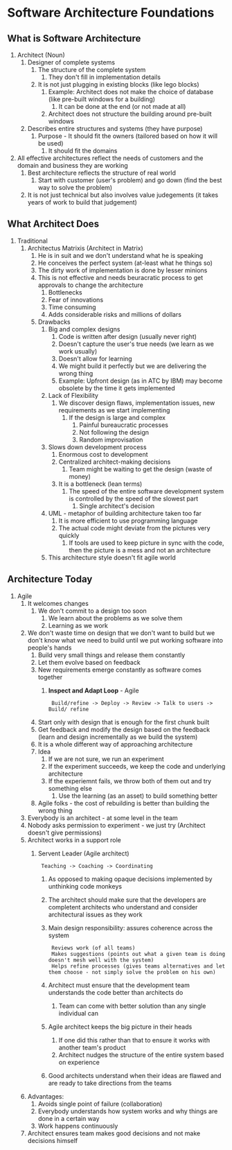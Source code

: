 # Software Architecture Foundations #
## What is Software Architecture ##
1. Architect (Noun)
	1. Designer of complete systems
		1. The structure of the complete system
			1. They don't fill in implementation details
		2. It is not just plugging in existing blocks (like lego blocks)
			1. Example: Architect does not make the choice of database (like pre-built windows for a building)
				1. It can be done at the end (or not made at all)
			2. Architect does not structure the building around pre-built windows
	2. Describes entire structures and systems (they have purpose)
		1. Purpose - It should fit the owners (tailored based on how it will be used)
			1. It should fit the domains
2. All effective architectures reflect the needs of customers and the domain and business they are working
	1. Best architecture reflects the structure of real world
		1. Start with customer (user's problem) and go down (find the best way to solve the problem)
	2. It is not just technical but also involves value judegements (it takes years of work to build that judgement)

## What Architect Does ##
1. Traditional
	1. Architectus Matrixis (Architect in Matrix)
		1. He is in suit and we don't understand what he is speaking
		2. He conceives the perfect system (at-least what he things so)
		3. The dirty work of implementation is done by lesser minions
		4. This is not effective and needs beuracratic process to get approvals to change the architecture
			1. Bottlenecks
			2. Fear of innovations
			3. Time consuming
			4. Adds considerable risks and millions of dollars
		5. Drawbacks
			1. Big and complex designs
				1. Code is written after design (usually never right)
				2. Doesn't capture the user's true needs (we learn as we work usually)
				3. Doesn't allow for learning
				4. We might build it perfectly but we are delivering the wrong thing
				5. Example: Upfront design (as in ATC by IBM) may become obsolete by the time it gets implemented
			2. Lack of Flexibility
				1. We discover design flaws, implementation issues, new requirements as we start implementing
					1. If the design is large and complex
						1. Painful bureaucratic processes
						2. Not following the design
						3. Random improvisation
			3. Slows down development process
				1. Enormous cost to development
				2. Centralized architect-making decisions
					1. Team might be waiting to get the design (waste of money)
				3. It is a bottleneck (lean terms)
					1. The speed of the entire software development system is controlled by the speed of the slowest part
						1. Single architect's decision
			4. UML - metaphor of building architecture taken too far
				1. It is more efficient to use programming language
				2. The actual code might deviate from the pictures very quickly
					1. If tools are used to keep picture in sync with the code, then the picture is a mess and not an architecture
			5. This architecture style doesn't fit agile world

## Architecture Today ##
1. Agile
	1. It welcomes changes
		1. We don't commit to a design too soon
			1. We learn about the problems as we solve them
			2. Learning as we work
	2. We don't waste time on design that we don't want to build but we don't know what we need to build until we put working software into people's hands
		1. Build very small things and release them constantly
		2. Let them evolve based on feedback
		3. New requirements emerge constantly as software comes together
			1. **Inspect and Adapt Loop** - Agile
			
					Build/refine -> Deploy -> Review -> Talk to users -> Build/ refine
		
		4. Start only with design that is enough for the first chunk built
		5. Get feedback and modify the design based on the feedback (learn and design incrementally as we build the system)
		6. It is a whole different way of approaching architecture
		7. Idea
			1. If we are not sure, we run an experiment
			2. If the experiment succeeds, we keep the code and underlying architecture
			3. If the experiemnt fails, we throw both of them out and try something else
				1. Use the learning (as an asset) to build something better
		8. Agile folks - the cost of rebuilding is better than building the wrong thing
	3. Everybody is an architect - at some level in the team
	4. Nobody asks permission to experiment - we just try (Architect doesn't give permissions)
	5. Architect works in a support role
		1. Servent Leader (Agile architect)
		
				Teaching -> Coaching -> Coordinating
				
			1. As opposed to making opaque decisions implemented by unthinking code monkeys
			2. The architect should make sure that the developers are completent architects who understand and consider architectural issues as they work
			3. Main design responsibility: assures coherence across the system
			
					Reviews work (of all teams)
					Makes suggestions (points out what a given team is doing doesn't mesh well with the system)
					Helps refine processes (gives teams alternatives and let them choose - not simply solve the problem on his own)
					
			4. Architect must ensure that the development team understands the code better than architects do
				1. Team can come with better solution than any single individual can
			5. Agile architect keeps the big picture in their heads
				1. If one did this rather than that to ensure it works with another team's product
				2. Architect nudges the structure of the entire system based on experience
			6. Good architects understand when their ideas are flawed and are ready to take directions from the teams
	6. Advantages:
		1. Avoids single point of failure (collaboration)
		2. Everybody understands how system works and why things are done in a certain way
		3. Work happens continuously
	7. Architect ensures team makes good decisions and not make decisions himself